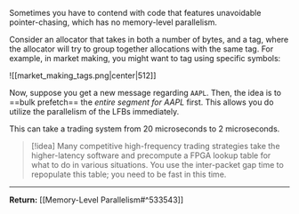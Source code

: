Sometimes you have to contend with code that features unavoidable pointer-chasing, which has no memory-level parallelism. 

Consider an allocator that takes in both a number of bytes, and a tag, where the allocator will try to group together allocations with the same tag. For example, in market making, you might want to tag using specific symbols:

![[market_making_tags.png|center|512]]

Now, suppose you get a new message regarding `AAPL`. Then, the idea is to ==bulk prefetch== the *entire segment for AAPL* first. This allows you do utilize the parallelism of the LFBs immediately.

This can take a trading system from 20 microseconds to 2 microseconds.

> [!idea]
> Many competitive high-frequency trading strategies take the higher-latency software and precompute a FPGA lookup table for what to do in various situations. You use the inter-packet gap time to repopulate this table; you need to be fast in this time.

---

**Return:** [[Memory-Level Parallelism#^533543]]